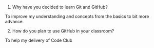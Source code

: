 1. Why have you decided to learn Git and GitHub?

To improve my understanding and concepts from the basics to bit more advance.

2. How do you plan to use GitHub in your classroom?

To help my delivery of Code Club 